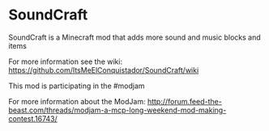 SoundCraft
==========

SoundCraft is a Minecraft mod that adds more sound and music blocks and items

For more information see the wiki: https://github.com/ItsMeElConquistador/SoundCraft/wiki



This mod is participating in the #modjam

For more information about the ModJam: http://forum.feed-the-beast.com/threads/modjam-a-mcp-long-weekend-mod-making-contest.16743/
